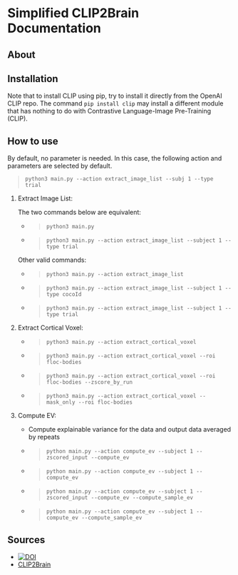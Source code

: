 # Simplified CLIP2Brain Documentation

## About

## Installation

Note that to install CLIP using pip, try to install it directly from the OpenAI CLIP repo.
The command `pip install clip` may install a different module that has nothing to do with Contrastive Language-Image Pre-Training (CLIP).

## How to use

By default, no parameter is needed. In this case, the following action and parameters are selected by default.

> `python3 main.py --action extract_image_list --subj 1 --type trial`

1. Extract Image List:

    The two commands below are equivalent:
    * > `python3 main.py`
    * > `python3 main.py --action extract_image_list --subject 1 --type trial`

    Other valid commands:
    * > `python3 main.py --action extract_image_list`
    * > `python3 main.py --action extract_image_list --subject 1 --type cocoId`
    * > `python3 main.py --action extract_image_list --subject 1 --type trial`

2. Extract Cortical Voxel:

    * > `python3 main.py --action extract_cortical_voxel`
    * > `python3 main.py --action extract_cortical_voxel --roi floc-bodies`
    * > `python3 main.py --action extract_cortical_voxel --roi floc-bodies --zscore_by_run`
    * > `python3 main.py --action extract_cortical_voxel --mask_only --roi floc-bodies`

3. Compute EV:
    * Compute explainable variance for the data and output data averaged by repeats
    * > `python main.py --action compute_ev --subject 1 --zscored_input --compute_ev`
    * > `python main.py --action compute_ev --subject 1 --compute_ev`
    * > `python main.py --action compute_ev --subject 1 --zscored_input --compute_ev --compute_sample_ev`
    * > `python main.py --action compute_ev --subject 1 --compute_ev --compute_sample_ev`

## Sources
- [![DOI](https://zenodo.org/badge/663684836.svg)](https://zenodo.org/badge/latestdoi/663684836)
- [CLIP2Brain](https://github.com/ariaaay/clip2brain/tree/main)